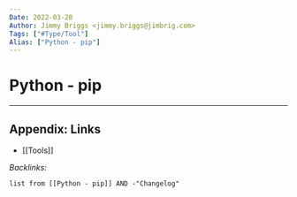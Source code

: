 ```yaml
---
Date: 2022-03-20
Author: Jimmy Briggs <jimmy.briggs@jimbrig.com>
Tags: ["#Type/Tool"]
Alias: ["Python - pip"]
---
```


# Python - pip

***

## Appendix: Links

- [[Tools]]

*Backlinks:*

```dataview
list from [[Python - pip]] AND -"Changelog"
```